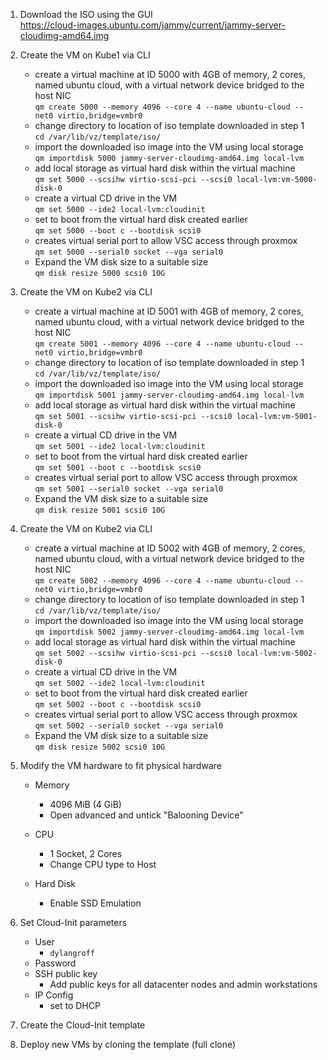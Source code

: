 1. Download the ISO using the GUI </br>
    https://cloud-images.ubuntu.com/jammy/current/jammy-server-cloudimg-amd64.img

1. Create the VM on Kube1 via CLI </br>
    - create a virtual machine at ID 5000 with 4GB of memory, 2 cores, named ubuntu cloud, with a virtual network device bridged to the host NIC</br>
    `qm create 5000 --memory 4096 --core 4 --name ubuntu-cloud --net0 virtio,bridge=vmbr0`</br>
    - change directory to location of iso template downloaded in step 1</br>
    `cd /var/lib/vz/template/iso/`</br>
    - import the downloaded iso image into the VM using local storage</br>
    `qm importdisk 5000 jammy-server-cloudimg-amd64.img local-lvm`</br>
    - add local storage as virtual hard disk within the virtual machine</br>
    `qm set 5000 --scsihw virtio-scsi-pci --scsi0 local-lvm:vm-5000-disk-0` 
    - create a virtual CD drive in the VM</br>
    `qm set 5000 --ide2 local-lvm:cloudinit`</br>
    - set to boot from the virtual hard disk created earlier</br>
    `qm set 5000 --boot c --bootdisk scsi0`</br>
    - creates virtual serial port to allow VSC access through proxmox</br>
    `qm set 5000 --serial0 socket --vga serial0`</br>
    - Expand the VM disk size to a suitable size</br>
    `qm disk resize 5000 scsi0 10G`</br>

1. Create the VM on Kube2 via CLI </br>
    - create a virtual machine at ID 5001 with 4GB of memory, 2 cores, named ubuntu cloud, with a virtual network device bridged to the host NIC</br>
    `qm create 5001 --memory 4096 --core 4 --name ubuntu-cloud --net0 virtio,bridge=vmbr0`</br>
    - change directory to location of iso template downloaded in step 1</br>
    `cd /var/lib/vz/template/iso/`</br>
    - import the downloaded iso image into the VM using local storage</br>
    `qm importdisk 5001 jammy-server-cloudimg-amd64.img local-lvm`</br>
    - add local storage as virtual hard disk within the virtual machine</br>
    `qm set 5001 --scsihw virtio-scsi-pci --scsi0 local-lvm:vm-5001-disk-0` 
    - create a virtual CD drive in the VM</br>
    `qm set 5001 --ide2 local-lvm:cloudinit`</br>
    - set to boot from the virtual hard disk created earlier</br>
    `qm set 5001 --boot c --bootdisk scsi0`</br>
    - creates virtual serial port to allow VSC access through proxmox</br>
    `qm set 5001 --serial0 socket --vga serial0`</br>
    - Expand the VM disk size to a suitable size</br>
    `qm disk resize 5001 scsi0 10G`</br>

1. Create the VM on Kube2 via CLI </br>
    - create a virtual machine at ID 5002 with 4GB of memory, 2 cores, named ubuntu cloud, with a virtual network device bridged to the host NIC</br>
    `qm create 5002 --memory 4096 --core 4 --name ubuntu-cloud --net0 virtio,bridge=vmbr0`</br>
    - change directory to location of iso template downloaded in step 1</br>
    `cd /var/lib/vz/template/iso/`</br>
    - import the downloaded iso image into the VM using local storage</br>
    `qm importdisk 5002 jammy-server-cloudimg-amd64.img local-lvm`</br>
    - add local storage as virtual hard disk within the virtual machine</br>
    `qm set 5002 --scsihw virtio-scsi-pci --scsi0 local-lvm:vm-5002-disk-0` 
    - create a virtual CD drive in the VM</br>
    `qm set 5002 --ide2 local-lvm:cloudinit`</br>
    - set to boot from the virtual hard disk created earlier</br>
    `qm set 5002 --boot c --bootdisk scsi0`</br>
    - creates virtual serial port to allow VSC access through proxmox</br>
    `qm set 5002 --serial0 socket --vga serial0`</br>
    - Expand the VM disk size to a suitable size</br>
    `qm disk resize 5002 scsi0 10G`</br>

1. Modify the VM hardware to fit physical hardware
    - Memory 
        - 4096 MiB (4 GiB)
        - Open advanced and untick "Balooning Device"
    - CPU
        - 1 Socket, 2 Cores
        - Change CPU type to Host <!-- This ensures the VM receives all the instruction sets and capabilities of the host processor -->

    - Hard Disk
        - Enable SSD Emulation

1. Set Cloud-Init parameters
    - User
        - `dylangroff`
    - Password
    - SSH public key
        - Add public keys for all datacenter nodes and admin workstations
    - IP Config
        - set to DHCP 

1. Create the Cloud-Init template

1. Deploy new VMs by cloning the template (full clone)

